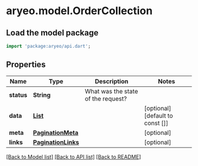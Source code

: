 # aryeo.model.OrderCollection

## Load the model package
```dart
import 'package:aryeo/api.dart';
```

## Properties
Name | Type | Description | Notes
------------ | ------------- | ------------- | -------------
**status** | **String** | What was the state of the request? | 
**data** | [**List<Order>**](Order.md) |  | [optional] [default to const []]
**meta** | [**PaginationMeta**](PaginationMeta.md) |  | [optional] 
**links** | [**PaginationLinks**](PaginationLinks.md) |  | [optional] 

[[Back to Model list]](../README.md#documentation-for-models) [[Back to API list]](../README.md#documentation-for-api-endpoints) [[Back to README]](../README.md)


